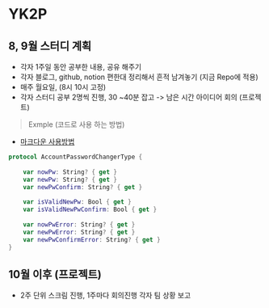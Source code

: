 # YK2P

## 8, 9월 스터디 계획 
- 각자 1주일 동안 공부한 내용, 공유 해주기 
- 각자 블로그, github, notion 편한대 정리해서 흔적 남겨놓기 (지금 Repo에 적용)
- 매주 월요일, (8시 10시 고정)
- 각자 스터디 공부 2명씩 진행, 30 ~40분 잡고 -> 남은 시간 아이디어 회의 (프로젝트)

> Exmple (코드로 사용 하는 방법)
- [마크다운 사용방법](https://github.com/YuGeonHui/YK2P/blob/main/%EB%A7%88%ED%81%AC%EB%8B%A4%EC%9A%B4%20%EC%82%AC%EC%9A%A9%20%EB%B0%A9%EB%B2%95.md)
```swift
protocol AccountPasswordChangerType {
    
    var nowPw: String? { get }
    var newPw: String? { get }
    var newPwConfirm: String? { get }
    
    var isValidNewPw: Bool { get }
    var isValidNewPwConfirm: Bool { get }
    
    var nowPwError: String? { get }
    var newPwError: String? { get }
    var newPwConfirmError: String? { get }
}
```

## 10월 이후 (프로젝트) 
- 2주 단위 스크림 진행, 1주마다 회의진행 각자 팀 상황 보고 
